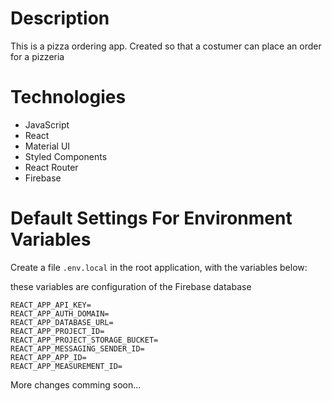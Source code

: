 # Description

<p>This is a pizza ordering app. Created so that a costumer can place an order for a pizzeria</p>

# Technologies

- JavaScript
- React
- Material UI
- Styled Components
- React Router
- Firebase

# Default Settings For Environment Variables

Create a file `.env.local` in the root application, with the variables below:

these variables are configuration of the Firebase database 

```
REACT_APP_API_KEY=
REACT_APP_AUTH_DOMAIN=
REACT_APP_DATABASE_URL=
REACT_APP_PROJECT_ID=
REACT_APP_PROJECT_STORAGE_BUCKET=
REACT_APP_MESSAGING_SENDER_ID=
REACT_APP_APP_ID=
REACT_APP_MEASUREMENT_ID=
```

<p>More changes comming soon...</p>
